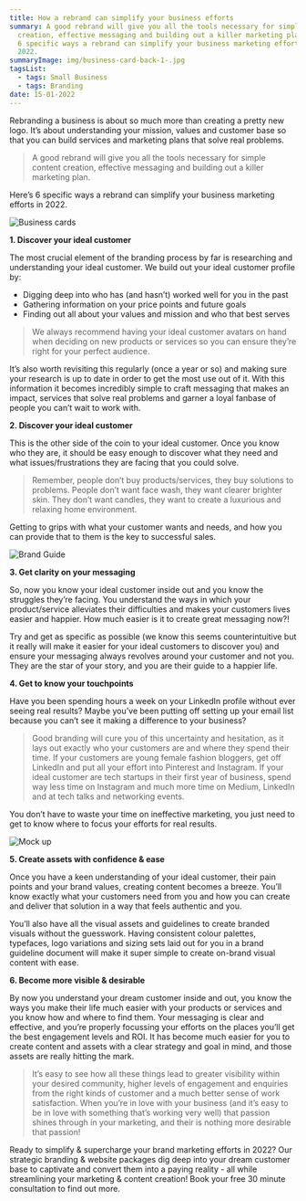 ```yaml
---
title: How a rebrand can simplify your business efforts
summary: A good rebrand will give you all the tools necessary for simple content
  creation, effective messaging and building out a killer marketing plan. Here’s
  6 specific ways a rebrand can simplify your business marketing efforts in
  2022.
summaryImage: img/business-card-back-1-.jpg
tagsList:
  - tags: Small Business
  - tags: Branding
date: 15-01-2022
---
```

Rebranding a business is about so much more than creating a pretty new logo. It’s about understanding your mission, values and customer base so that you can build services and marketing plans that solve real problems.

> A good rebrand will give you all the tools necessary for simple content creation, effective messaging and building out a killer marketing plan.

Here’s 6 specific ways a rebrand can simplify your business marketing efforts in 2022.

![Business cards](img/tgcc-brand-guide-1-.jpg)



**1. Discover your ideal customer**



The most crucial element of the branding process by far is researching and understanding your ideal customer. We build out your ideal customer profile by:

* Digging deep into who has (and hasn’t) worked well for you in the past
* Gathering information on your price points and future goals
* Finding out all about your values and mission and who that best serves



> We always recommend having your ideal customer avatars on hand when deciding on new products or services so you can ensure they’re right for your perfect audience.

It’s also worth revisiting this regularly (once a year or so) and making sure your research is up to date in order to get the most use out of it. With this information it becomes incredibly simple to craft messaging that makes an impact, services that solve real problems and garner a loyal fanbase of people you can’t wait to work with.

**2. Discover your ideal customer**

This is the other side of the coin to your ideal customer. Once you know who they are, it should be easy enough to discover what they need and what issues/frustrations they are facing that you could solve.

> Remember, people don’t buy products/services, they buy solutions to problems. People don’t want face wash, they want clearer brighter skin. They don’t want candles, they want to create a luxurious and relaxing home environment.

Getting to grips with what your customer wants and needs, and how you can provide that to them is the key to successful sales.



![Brand Guide](img/brand-guide-mockup-1-.jpg)



**3. Get clarity on your messaging**

So, now you know your ideal customer inside out and you know the struggles they’re facing. You understand the ways in which your product/service alleviates their difficulties and makes your customers lives easier and happier. How much easier is it to create great messaging now?!

Try and get as specific as possible (we know this seems counterintuitive but it really will make it easier for your ideal customers to discover you) and ensure your messaging always revolves around your customer and not you. They are the star of your story, and you are their guide to a happier life.



**4. Get to know your touchpoints**

Have you been spending hours a week on your LinkedIn profile without ever seeing real results? Maybe you’ve been putting off setting up your email list because you can’t see it making a difference to your business?

> Good branding will cure you of this uncertainty and hesitation, as it lays out exactly who your customers are and where they spend their time. If your customers are young female fashion bloggers, get off LinkedIn and put all your effort into Pinterest and Instagram. If your ideal customer are tech startups in their first year of business, spend way less time on Instagram and much more time on Medium, LinkedIn and at tech talks and networking events.

You don’t have to waste your time on ineffective marketing, you just need to get to know where to focus your efforts for real results.



![Mock up](img/bb-laptop-man-1-.jpg)



**5. Create assets with confidence & ease**

Once you have a keen understanding of your ideal customer, their pain points and your brand values, creating content becomes a breeze. You’ll know exactly what your customers need from you and how you can create and deliver that solution in a way that feels authentic and you.

You’ll also have all the visual assets and guidelines to create branded visuals without the guesswork. Having consistent colour palettes, typefaces, logo variations and sizing sets laid out for you in a brand guideline document will make it super simple to create on-brand visual content with ease.

**6. Become more visible & desirable**

By now you understand your dream customer inside and out, you know the ways you make their life much easier with your products or services and you know how and where to find them. Your messaging is clear and effective, and you’re properly focussing your efforts on the places you’ll get the best engagement levels and ROI. It has become much easier for you to create content and assets with a clear strategy and goal in mind, and those assets are really hitting the mark.

> It’s easy to see how all these things lead to greater visibility within your desired community, higher levels of engagement and enquiries from the right kinds of customer and a much better sense of work satisfaction. When you’re in love with your business (and it’s easy to be in love with something that’s working very well) that passion shines through in your marketing, and their is nothing more desirable that passion!

<aside> Ready to simplify & supercharge your brand marketing efforts in 2022? Our strategic branding & website packages dig deep into your dream customer base to captivate and convert them into a paying reality - all while streamlining your marketing & content creation! Book your free 30 minute consultation to find out more.

</aside>